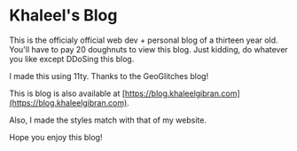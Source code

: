 # Khaleel's Blog

This is the officialy official web dev + personal blog of a thirteen year old. You'll have to pay 20 doughnuts to view this blog. Just kidding, do whatever you like except DDoSing this blog.

I made this using 11ty. Thanks to the GeoGlitches blog!

This is blog is also available at [https://blog.khaleelgibran.com](https://blog.khaleelgibran.com).

Also, I made the styles match with that of my website.

Hope you enjoy this blog!